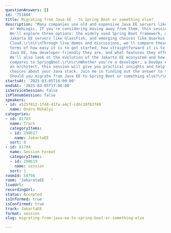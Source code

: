 ```yaml
---
questionAnswers: []
id: '751804'
title: Migrating from Java EE - to Spring Boot or something else?
description: "Many companies use old and expensive Java EE servers like WebSphere
  or WebLogic. If you're considering moving away from them, this session is for you.
  We'll explore three options: the widely used Spring Boot framework, modern open-source
  Jakarta EE servers like GlassFish, and emerging choices like Quarkus and Piranha
  Cloud.\r\n\r\nThrough live demos and discussions, we'll compare these options in
  terms of how easy it is to get started, how straightforward it is to migrate from
  Java EE, how developer-friendly they are, and what features they offer for production.
  We'll also look at the evolution of the Jakarta EE ecosystem and how it currently
  compares to SpringBoot.\r\n\r\nWhether you're a developer, a DevOps engineer, or
  an architect, this session will give you practical insights and help you make informed
  choices about your Java stack. Join me in finding out the answer to the question:
  Should you migrate from Java EE to Spring Boot or something else?\r\n"
startsAt: '2025-03-05T16:00:00'
endsAt: '2025-03-05T17:00:00'
isServiceSession: false
isPlenumSession: false
speakers:
- id: a525f812-1f48-41fa-a4cf-cd6c10fb3f69
  name: Ondro Mihályi
categories:
- id: 81703
  name: Track
  categoryItems:
  - id: 290617
    name: JakartaEE
  sort: 0
- id: 81704
  name: Session Format
  categoryItems:
  - id: 290619
    name: session
  sort: 1
roomId: 58708
room: 'JakarataEE   '
liveUrl:
recordingUrl:
status: Accepted
isInformed: true
isConfirmed: true
track: JakartaEE
format: session
slug: migrating-from-java-ee-to-spring-boot-or-something-else

---
```

